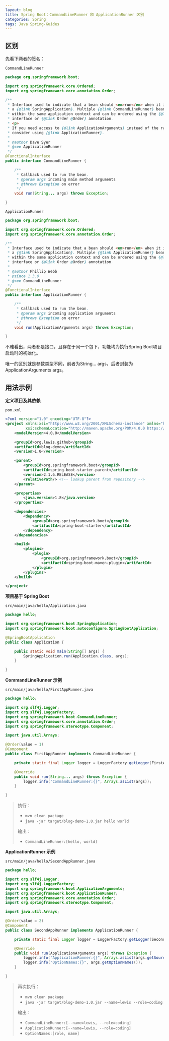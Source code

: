 ```yaml
---
layout: blog
title: Spring Boot：CommandLineRunner 和 ApplicationRunner 区别
categories: Spring
tags: Java Spring-Guides
---
```


## 区别

先看下两者的签名：

`CommandLineRunner`

```java
package org.springframework.boot;

import org.springframework.core.Ordered;
import org.springframework.core.annotation.Order;

/**
 * Interface used to indicate that a bean should <em>run</em> when it is contained within
 * a {@link SpringApplication}. Multiple {@link CommandLineRunner} beans can be defined
 * within the same application context and can be ordered using the {@link Ordered}
 * interface or {@link Order @Order} annotation.
 * <p>
 * If you need access to {@link ApplicationArguments} instead of the raw String array
 * consider using {@link ApplicationRunner}.
 *
 * @author Dave Syer
 * @see ApplicationRunner
 */
@FunctionalInterface
public interface CommandLineRunner {

    /**
     * Callback used to run the bean.
     * @param args incoming main method arguments
     * @throws Exception on error
     */
    void run(String... args) throws Exception;

}
```

`ApplicationRunner`

```java
package org.springframework.boot;

import org.springframework.core.Ordered;
import org.springframework.core.annotation.Order;

/**
 * Interface used to indicate that a bean should <em>run</em> when it is contained within
 * a {@link SpringApplication}. Multiple {@link ApplicationRunner} beans can be defined
 * within the same application context and can be ordered using the {@link Ordered}
 * interface or {@link Order @Order} annotation.
 *
 * @author Phillip Webb
 * @since 1.3.0
 * @see CommandLineRunner
 */
@FunctionalInterface
public interface ApplicationRunner {

    /**
     * Callback used to run the bean.
     * @param args incoming application arguments
     * @throws Exception on error
     */
    void run(ApplicationArguments args) throws Exception;

}
```

不难看出，两者都是接口，且存在于同一个包下，功能均为执行Spring Boot项目启动时的初始化。

唯一的区别就是参数类型不同，前者为String... args，后者封装为ApplicationArguments args。

## 用法示例

**定义项目及其依赖**

`pom.xml`

```xml
<?xml version="1.0" encoding="UTF-8"?>
<project xmlns:xsi="http://www.w3.org/2001/XMLSchema-instance" xmlns="http://maven.apache.org/POM/4.0.0"
         xsi:schemaLocation="http://maven.apache.org/POM/4.0.0 https://maven.apache.org/xsd/maven-4.0.0.xsd">
    <modelVersion>4.0.0</modelVersion>

    <groupId>org.lewis.github</groupId>
    <artifactId>blog-demo</artifactId>
    <version>1.0</version>

    <parent>
        <groupId>org.springframework.boot</groupId>
        <artifactId>spring-boot-starter-parent</artifactId>
        <version>2.1.6.RELEASE</version>
        <relativePath/> <!-- lookup parent from repository -->
    </parent>

    <properties>
        <java.version>1.8</java.version>
    </properties>

    <dependencies>
        <dependency>
            <groupId>org.springframework.boot</groupId>
            <artifactId>spring-boot-starter</artifactId>
        </dependency>
    </dependencies>

    <build>
        <plugins>
            <plugin>
                <groupId>org.springframework.boot</groupId>
                <artifactId>spring-boot-maven-plugin</artifactId>
            </plugin>
        </plugins>
    </build>

</project>
```

**项目基于 Spring Boot**

`src/main/java/hello/Application.java`

```java
package hello;

import org.springframework.boot.SpringApplication;
import org.springframework.boot.autoconfigure.SpringBootApplication;

@SpringBootApplication
public class Application {

    public static void main(String[] args) {
        SpringApplication.run(Application.class, args);
    }

}
```

**CommandLineRunner 示例**

`src/main/java/hello/FirstAppRunner.java`

```java
package hello;

import org.slf4j.Logger;
import org.slf4j.LoggerFactory;
import org.springframework.boot.CommandLineRunner;
import org.springframework.core.annotation.Order;
import org.springframework.stereotype.Component;

import java.util.Arrays;

@Order(value = 1)
@Component
public class FirstAppRunner implements CommandLineRunner {

    private static final Logger logger = LoggerFactory.getLogger(FirstAppRunner.class);

    @Override
    public void run(String... args) throws Exception {
        logger.info("CommandLineRunner:{}", Arrays.asList(args));
    }

}
```

> 执行：
> 
> * `mvn clean package`
> * `java -jar target/blog-demo-1.0.jar hello world`
> 
> 输出：
> 
> * `CommandLineRunner:[hello, world]`

**ApplicationRunner 示例**

`src/main/java/hello/SecondAppRunner.java`

```java
package hello;

import org.slf4j.Logger;
import org.slf4j.LoggerFactory;
import org.springframework.boot.ApplicationArguments;
import org.springframework.boot.ApplicationRunner;
import org.springframework.core.annotation.Order;
import org.springframework.stereotype.Component;

import java.util.Arrays;

@Order(value = 2)
@Component
public class SecondAppRunner implements ApplicationRunner {

    private static final Logger logger = LoggerFactory.getLogger(SecondAppRunner.class);

    @Override
    public void run(ApplicationArguments args) throws Exception {
        logger.info("ApplicationRunner:{}", Arrays.asList(args.getSourceArgs()));
        logger.info("OptionNames:{}", args.getOptionNames());
    }

}
```

> 再次执行：
> 
> * `mvn clean package`
> * `java -jar target/blog-demo-1.0.jar --name=lewis --role=coding`
> 
> 输出：
> 
> * `CommandLineRunner:[--name=lewis, --role=coding]`
> * `ApplicationRunner:[--name=lewis, --role=coding]`
> * `OptionNames:[role, name]`
